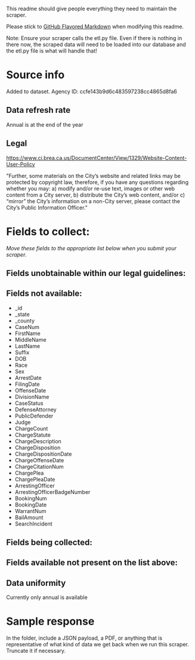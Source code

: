 This readme should give people everything they need to maintain the scraper.

Please stick to [GitHub Flavored Markdown](https://guides.github.com/features/mastering-markdown/) when modifying this readme.  

Note: Ensure your scraper calls the etl.py file. Even if there is nothing in there now, the scraped data will need to be loaded into our database and the etl.py file is what will handle that!

# Source info
Added to dataset. Agency ID: ccfe143b9d6c483597238cc4865d8fa6

## Data refresh rate
Annual is at the end of the year

## Legal
https://www.ci.brea.ca.us/DocumentCenter/View/1329/Website-Content-User-Policy

"Further, some materials on the City’s website and related links may be protected by copyright law, therefore, if you have any questions regarding whether you may:
  a) modify and/or re-use text, images or other web content from a City server,
  b) distribute the City’s web content, and/or
  c) “mirror” the City’s information on a non-City server,
please contact the City’s Public Information Officer."


# Fields to collect:
_Move these fields to the appropriate list below when you submit your scraper._


## Fields unobtainable within our legal guidelines:

## Fields not available:
* _id
* _state
* _county
* CaseNum
* FirstName
* MiddleName
* LastName
* Suffix
* DOB
* Race
* Sex
* ArrestDate
* FilingDate
* OffenseDate
* DivisionName
* CaseStatus
* DefenseAttorney
* PublicDefender
* Judge
* ChargeCount
* ChargeStatute
* ChargeDescription
* ChargeDisposition
* ChargeDispositionDate
* ChargeOffenseDate
* ChargeCitationNum
* ChargePlea
* ChargePleaDate
* ArrestingOfficer
* ArrestingOfficerBadgeNumber
* BookingNum
* BookingDate
* WarrantNum
* BailAmount
* SearchIncident

## Fields being collected:

## Fields available not present on the list above:

## Data uniformity
Currently only annual is available

# Sample response
In the folder, include a JSON payload, a PDF, or anything that is representative of what kind of data we get back when we run this scraper. Truncate it if necessary.
